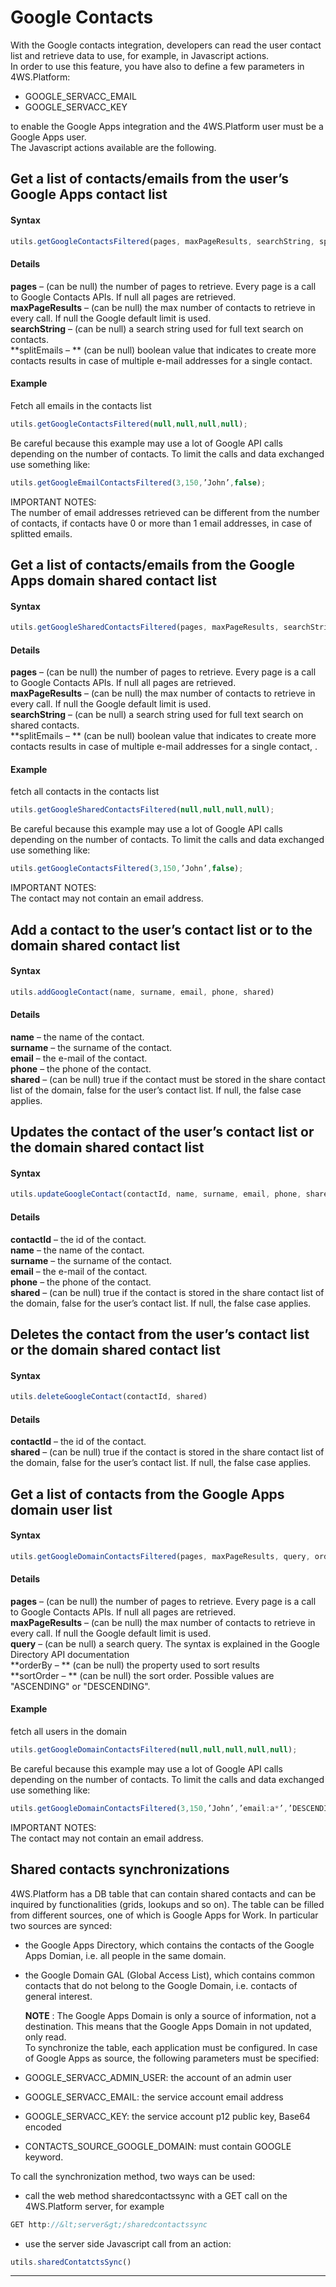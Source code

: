 # Google Contacts

With the Google contacts integration, developers can read the user contact list and retrieve data to use, for example, in Javascript actions.  
In order to use this feature, you have also to define a few parameters in 4WS.Platform:

* GOOGLE\_SERVACC\_EMAIL
* GOOGLE\_SERVACC\_KEY

to enable the Google Apps integration and the 4WS.Platform user must be a Google Apps user.  
The Javascript actions available are the following.

## Get a list of contacts/emails from the user’s Google Apps contact list

#### Syntax

```js
utils.getGoogleContactsFiltered(pages, maxPageResults, searchString, splitEmails)
```

#### Details

**pages**  – \(can be null\) the number of pages to retrieve. Every page is a call to Google Contacts APIs. If null all pages are retrieved.  
 **maxPageResults**  – \(can be null\) the max number of contacts to retrieve in every call. If null the Google default limit is used.  
 **searchString**  – \(can be null\) a search string used for full text search on contacts.  
 **splitEmails – ** \(can be null\) boolean value that indicates to create more contacts results in case of multiple e-mail addresses for a single contact.

#### Example

Fetch all emails in the contacts list

```js
utils.getGoogleContactsFiltered(null,null,null,null);
```

Be careful because this example may use a lot of Google API calls depending on the number of contacts. To limit the calls and data exchanged use something like:

```js
utils.getGoogleEmailContactsFiltered(3,150,’John’,false);
```

IMPORTANT NOTES:  
The number of email addresses retrieved can be different from the number of contacts, if contacts have 0 or more than 1 email addresses, in case of splitted emails.

## Get a list of contacts/emails from the Google Apps domain shared contact list

#### Syntax

```js
utils.getGoogleSharedContactsFiltered(pages, maxPageResults, searchString, splitEmails)
```

#### Details

**pages**  – \(can be null\) the number of pages to retrieve. Every page is a call to Google Contacts APIs. If null all pages are retrieved.  
 **maxPageResults**  – \(can be null\) the max number of contacts to retrieve in every call. If null the Google default limit is used.  
 **searchString**  – \(can be null\) a search string used for full text search on shared contacts.  
 **splitEmails – ** \(can be null\) boolean value that indicates to create more contacts results in case of multiple e-mail addresses for a single contact, .

#### Example

fetch all contacts in the contacts list

```js
utils.getGoogleSharedContactsFiltered(null,null,null,null);
```

Be careful because this example may use a lot of Google API calls depending on the number of contacts. To limit the calls and data exchanged use something like:

```js
utils.getGoogleContactsFiltered(3,150,’John’,false);
```

IMPORTANT NOTES:  
The contact may not contain an email address.

## Add a contact to the user’s contact list or to the domain shared contact list

#### Syntax

```js
utils.addGoogleContact(name, surname, email, phone, shared)
```

#### Details

**name**  – the name of the contact.  
 **surname**  – the surname of the contact.  
 **email**  – the e-mail of the contact.  
 **phone**  – the phone of the contact.  
 **shared**  – \(can be null\) true if the contact must be stored in the share contact list of the domain, false for the user’s contact list. If null, the false case applies.

## Updates the contact of the user’s contact list or the domain shared contact list

#### Syntax

```js
utils.updateGoogleContact(contactId, name, surname, email, phone, shared)
```

#### Details

**contactId**  – the id of the contact.  
 **name**  – the name of the contact.  
 **surname**  – the surname of the contact.  
 **email**  – the e-mail of the contact.  
 **phone**  – the phone of the contact.  
 **shared**  – \(can be null\) true if the contact is stored in the share contact list of the domain, false for the user’s contact list. If null, the false case applies.

## Deletes the contact from the user’s contact list or the domain shared contact list

#### Syntax

```js
utils.deleteGoogleContact(contactId, shared)
```

#### Details

**contactId**  – the id of the contact.  
 **shared**  – \(can be null\) true if the contact is stored in the share contact list of the domain, false for the user’s contact list. If null, the false case applies.

## Get a list of contacts from the Google Apps domain user list

#### Syntax

```js
utils.getGoogleDomainContactsFiltered(pages, maxPageResults, query, orderBy, sortOrder)
```

#### Details

**pages**  – \(can be null\) the number of pages to retrieve. Every page is a call to Google Contacts APIs. If null all pages are retrieved.  
 **maxPageResults**  – \(can be null\) the max number of contacts to retrieve in every call. If null the Google default limit is used.  
 **query**  – \(can be null\) a search query. The syntax is explained in the Google Directory API documentation  
 **orderBy – ** \(can be null\) the property used to sort results  
 **sortOrder – ** \(can be null\) the sort order. Possible values are "ASCENDING" or "DESCENDING".

#### Example

fetch all users in the domain

```js
utils.getGoogleDomainContactsFiltered(null,null,null,null,null);
```

Be careful because this example may use a lot of Google API calls depending on the number of contacts. To limit the calls and data exchanged use something like:

```js
utils.getGoogleDomainContactsFiltered(3,150,’John’,’email:a*’,’DESCENDING’);
```

IMPORTANT NOTES:  
The contact may not contain an email address.



## Shared contacts synchronizations

4WS.Platform has a DB table that can contain shared contacts and can be inquired by functionalities \(grids, lookups and so on\). The table can be filled from different sources, one of which is Google Apps for Work. In particular two sources are synced:

* the Google Apps Directory, which contains the contacts of the Google Apps Domian, i.e. all people in the same domain.
* the Google Domain GAL \(Global Access List\), which contains common contacts that do not belong to the Google Domain, i.e. contacts of general interest.

  **NOTE** : The Google Apps Domain is only a source of information, not a destination. This means that the Google Apps Domain in not updated, only read.  
  To synchronize the table, each application must be configured. In case of Google Apps as source, the following parameters must be specified:

* GOOGLE\_SERVACC\_ADMIN\_USER: the account of an admin user

* GOOGLE\_SERVACC\_EMAIL: the service account email address

* GOOGLE\_SERVACC\_KEY: the service account p12 public key, Base64 encoded
* CONTACTS\_SOURCE\_GOOGLE\_DOMAIN: must contain GOOGLE keyword.

To call the synchronization method, two ways can be used:

* call the web method sharedcontactssync with a GET call on the 4WS.Platform server, for example

```js
GET http://&lt;server&gt;/sharedcontactssync
```

* use the server side Javascript call from an action:

```js
utils.sharedContatctsSync()
```

---



